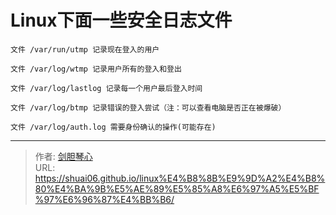 # Linux下面一些安全日志文件



  
```
文件 /var/run/utmp 记录现在登入的用户

文件 /var/log/wtmp 记录用户所有的登入和登出

文件 /var/log/lastlog 记录每一个用户最后登入时间

文件 /var/log/btmp 记录错误的登入尝试（注：可以查看电脑是否正在被爆破）

文件 /var/log/auth.log 需要身份确认的操作(可能存在)

```



---

> 作者: [剑胆琴心](http://shuai06.github.io)  
> URL: https://shuai06.github.io/linux%E4%B8%8B%E9%9D%A2%E4%B8%80%E4%BA%9B%E5%AE%89%E5%85%A8%E6%97%A5%E5%BF%97%E6%96%87%E4%BB%B6/  

